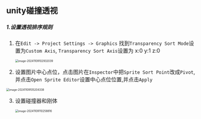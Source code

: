 ## unity碰撞透视

##### 1.设置透视排序规则

1. 在`Edit -> Project Settings -> Graphics` 找到`Transparency Sort Mode`设置为`Custom Axis`, `Transparency Sort Axis`设置为 x:0 y:1 z:0

   <img src="../../assets/image-20241109102932039.png" alt="image-20241109102932039" style="zoom:50%;" />



2. 设置图片中心点位，点击图片在`Inspector`中把`Sprite Sort Point`改成`Pivot`,并点击`Open Sprite Editor`设置中心点位位置,并点击`Apply`

<img src="../../assets/image-20241109105204338.png" alt="image-20241109105204338" style="zoom:50%;" />

3. 设置碰撞器和刚体

   <img src="../../assets/image-20241109110258816.png" alt="image-20241109110258816" style="zoom:50%;" />
